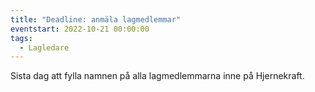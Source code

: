 ```yaml
---
title: "Deadline: anmäla lagmedlemmar"
eventstart: 2022-10-21 00:00:00
tags:
  - Lagledare
---
```


Sista dag att fylla namnen på alla lagmedlemmarna inne på Hjernekraft.
